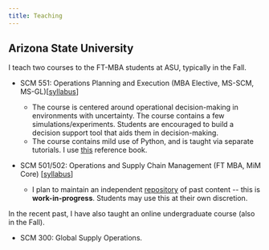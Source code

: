 ```yaml
---
title: Teaching
---
```


## Arizona State University

I teach two courses to the FT-MBA students at ASU, typically in the Fall. 

- SCM 551: Operations Planning and Execution (MBA Elective, MS-SCM, MS-GL)[[syllabus](/files/scm-551-syllabus.PDF)]
  - The course is centered around operational decision-making in environments with uncertainty. The course contains a few simulations/experiments. Students are encouraged to build a decision support tool that aids them in decision-making. 
  - The course contains mild use of Python, and is taught via separate tutorials. I use [this](https://aeturrell.github.io/coding-for-economists/intro.html) reference book. 

- SCM 501/502: Operations and Supply Chain Management (FT MBA, MiM Core) [[syllabus](/files/syllabus-scm-502.PDF)]
  - I plan to maintain an independent [repository](https://harish-guda.github.io/scm-502) of past content -- this is **work-in-progress**. Students may use this at their own discretion.
  
In the recent past, I have also taught an online undergraduate course (also in the Fall). 

- SCM 300: Global Supply Operations. 
